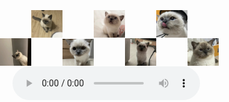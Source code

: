 <div style="width: 100%; height: 100%;">
 <!-- position: relative -->
    <div style="position: absolute; left: 0; bottom: 0; z-index: 999">
        <audio controls loop autoplay ref="audio" src="" preload="auto" style="position: relative; left: 20px; z-index: 10"></audio>
        <!-- <audio controls loop autoplay ref="audio" src="https://music.163.com/outchain/player?type=2&id=541687281&auto=1&height=66" preload="auto" style="position: relative; left: 20px; z-index: 10"></audio> -->
        <img style="position: absolute; bottom: 58px; left: 0; z-index: 1; width: 50px; background-size: contain" :src="$withBase('./../../images/cat.jpg')" />
        <img style="position: absolute; bottom: 58px; left: 0; z-index: 1; width: 50px; background-size: contain" src="./../../images/cat.jpg" />
        <img style="position: absolute; bottom: 103px; left: 50px; z-index: 1; width: 50px; background-size: contain" src="./../../images/cat1.jpg" />
        <img style="position: absolute; bottom: 58px; left: 100px; z-index: 1; width: 50px; background-size: contain" src="./../../images/cat3.jpg" />
         <img style="position: absolute; bottom: 103px; left: 150px; z-index: 1; width: 50px; background-size: contain" src="./../../images/cat2.jpg" />
        <img style="position: absolute; bottom: 58px; left: 200px; z-index: 1; width: 50px; background-size: contain" src="./../../images/cat4.jpg" />
        <img style="position: absolute; bottom: 103px; left: 250px; z-index: 1; width: 50px; background-size: contain" src="./../../images/cat5.jpg" />
        <img style="position: absolute; bottom: 58px; left:300px; z-index: 1; width: 50px; background-size: contain" src="./../../images/cat6.jpg" />
    </div>
</div>